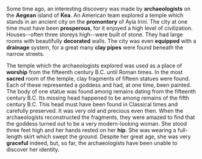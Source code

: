Some time ago, an interesting discovery was made by **archaeologists** on the **Aegean** island of **Kea**. An American team explored a temple which stands in an ancient city on the **promontory** of Ayia Irini. The city at one time must have been **prosperous**, for it enjoyed a high level of civilization. Houses--often three storeys high--were built of stone. They had large rooms with beautifully **decorated** walls. The city was even **equipped** with a **drainage** system, for a great many **clay pipes** were found beneath the narrow streets.



The temple which the archaeologists explored was used as a place of **worship** from the fifteenth century B.C. until Roman times. In the most **sacred** room of the temple, clay fragments of fifteen statues were found. Each of these represented a goddess and had, at one time, been painted. The body of one statue was found among remains dating from the fifteenth century B.C. Its missing head happened to be among remains of the fifth century B.C. This head must have been found in Classical times and carefully preserved. It was very old and precious even then. When the archaeologists reconstructed the fragments, they were amazed to find that the goddess turned out to be a very modern-looking woman. She stood three feet high and her hands rested on her **hip**. She was wearing a full-length skirt which swept the ground. Despite her great age, she was very **graceful** indeed, but, so far, the archaeologists have been unable to discover her identity.